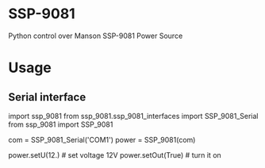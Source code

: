 # SSP-9081
Python control over Manson SSP-9081 Power Source 

# Usage
## Serial interface

import ssp_9081
from ssp_9081.ssp_9081_interfaces import SSP_9081_Serial
from ssp_9081 import SSP_9081

com = SSP_9081_Serial('COM1')
power = SSP_9081(com)

power.setU(12.) # set voltage 12V
power.setOut(True) # turn it on
